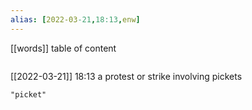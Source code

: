 ```yaml
---
alias: [2022-03-21,18:13,enw]
---
```

[[words]]
table of content
```toc
```

[[2022-03-21]] 18:13
a protest or strike involving pickets
```query
"picket"
```